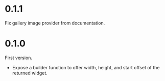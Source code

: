 # 0.1.1

Fix gallery image provider from documentation.

# 0.1.0

First version.

- Expose a builder function to offer width, height, and start offset of the returned widget.

